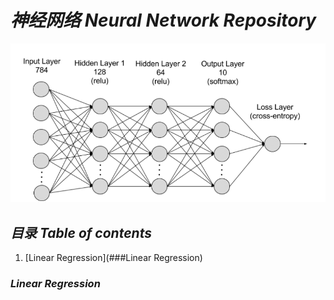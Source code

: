 # *__神经网络 Neural Network Repository__*
![What is Neural Network?](images/nn.png)

## *__目录 Table of contents__*
1. [Linear Regression](###Linear Regression)

### *__Linear Regression__*